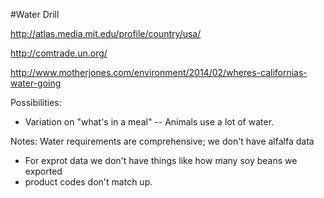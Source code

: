 #Water Drill 

http://atlas.media.mit.edu/profile/country/usa/

http://comtrade.un.org/


http://www.motherjones.com/environment/2014/02/wheres-californias-water-going

Possibilities:
* Variation on "what's in a meal" -- Animals use a lot of water. 

Notes:
Water requirements are comprehensive; we don't have alfalfa data
* For exprot data we don't have things like how many soy beans we exported
* product codes don't match up. 
